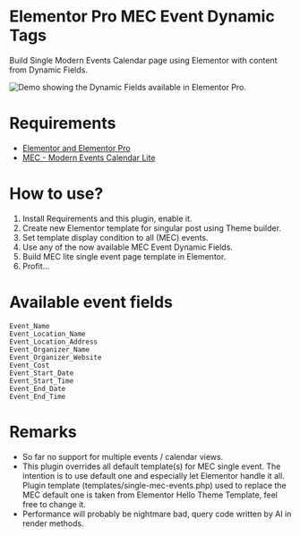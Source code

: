 # Elementor Pro MEC Event Dynamic Tags
Build Single Modern Events Calendar page using Elementor with content from Dynamic Fields.

![Demo showing the Dynamic Fields available in Elementor Pro.](https://i.imgur.com/IQS8qGg.jpeg)

# Requirements
- [Elementor and Elementor Pro](https://elementor.com/)
- [MEC - Modern Events Calendar Lite](https://webnus.net/modern-events-calendar/lite/)

# How to use?
1. Install Requirements and this plugin, enable it.
2. Create new Elementor template for singular post using Theme builder.
3. Set template display condition to all (MEC) events.
4. Use any of the now available MEC Event Dynamic Fields.
5. Build MEC lite single event page template in Elementor.
6. Profit…

# Available event fields
    Event_Name
    Event_Location_Name
    Event_Location_Address
    Event_Organizer_Name
    Event_Organizer_Website
    Event_Cost
    Event_Start_Date
    Event_Start_Time
    Event_End_Date
    Event_End_Time

# Remarks
- So far no support for multiple events / calendar views.
- This plugin overrides all default template(s) for MEC single event. The intention is to use default one and especially let Elementor handle it all. Plugin template (templates/single-mec-events.php) used to replace the MEC default one is taken from Elementor Hello Theme Template, feel free to change it.
- Performance will probably be nightmare bad, query code written by AI in render methods.